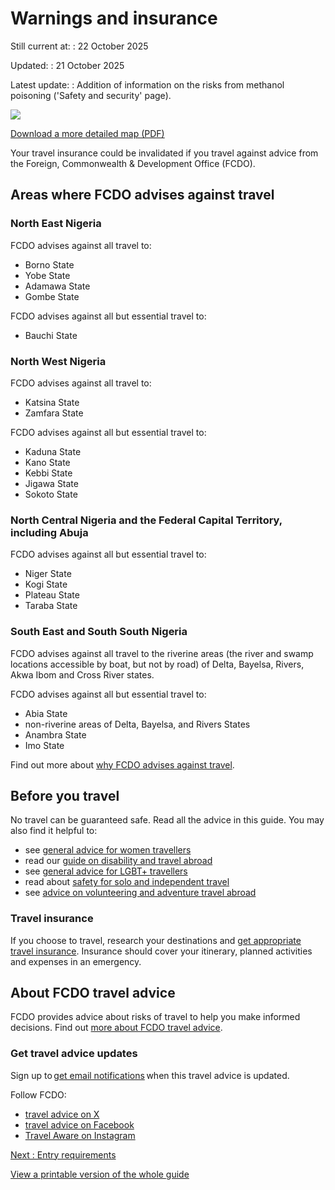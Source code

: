 # Warnings and insurance

Still current at:
:   22 October 2025

Updated:
:   21 October 2025

Latest update:
:   Addition of information on the risks from methanol poisoning ('Safety and security' page).

![](https://assets.publishing.service.gov.uk/media/68b5a5683f3e5483efdba88a/FCDO__TA__030_-_Nigeria_Travel_Advice_map__WEB_.jpg)


[Download a more detailed map (PDF)](https://assets.publishing.service.gov.uk/media/68b5a568d723ba6f74dba886/FCDO__TA__030_-_Nigeria_Travel_Advice_map.pdf)

Your travel insurance could be invalidated if you travel against advice from the Foreign, Commonwealth & Development Office (FCDO).

## Areas where FCDO advises against travel

### North East Nigeria

FCDO advises against all travel to:

* Borno State
* Yobe State
* Adamawa State
* Gombe State

FCDO advises against all but essential travel to:

* Bauchi State

### North West Nigeria

FCDO advises against all travel to:

* Katsina State
* Zamfara State

FCDO advises against all but essential travel to:

* Kaduna State
* Kano State
* Kebbi State
* Jigawa State
* Sokoto State

### North Central Nigeria and the Federal Capital Territory, including Abuja

FCDO advises against all but essential travel to:

* Niger State
* Kogi State
* Plateau State
* Taraba State

### South East and South South Nigeria

FCDO advises against all travel to the riverine areas (the river and swamp locations accessible by boat, but not by road) of Delta, Bayelsa, Rivers, Akwa Ibom and Cross River states.

FCDO advises against all but essential travel to:

* Abia State
* non-riverine areas of Delta, Bayelsa, and Rivers States
* Anambra State
* Imo State

Find out more about [why FCDO advises against travel](/foreign-travel-advice/nigeria/regional-risks).

## Before you travel

No travel can be guaranteed safe. Read all the advice in this guide. You may also find it helpful to:

* see [general advice for women travellers](https://www.gov.uk/guidance/advice-for-women-travelling-abroad)
* read our [guide on disability and travel abroad](https://www.gov.uk/government/publications/disabled-travellers)
* see [general advice for LGBT+ travellers](https://www.gov.uk/guidance/lesbian-gay-bisexual-and-transgender-foreign-travel-advice)
* read about [safety for solo and independent travel](https://www.gov.uk/guidance/solo-and-independent-travel)
* see [advice on volunteering and adventure travel abroad](https://www.gov.uk/guidance/safer-adventure-travel-and-volunteering-overseas)

### Travel insurance

If you choose to travel, research your destinations and [get appropriate travel insurance](https://www.gov.uk/guidance/foreign-travel-insurance). Insurance should cover your itinerary, planned activities and expenses in an emergency.

## About FCDO travel advice

FCDO provides advice about risks of travel to help you make informed decisions. Find out [more about FCDO travel advice](https://www.gov.uk/guidance/about-foreign-commonwealth-development-office-travel-advice).

### Get travel advice updates

Sign up to [get email notifications](https://www.gov.uk/foreign-travel-advice/nigeria/email-signup) when this travel advice is updated.

Follow FCDO:

* [travel advice on X](https://x.com/fcdotravelgovuk)
* [travel advice on Facebook](https://www.facebook.com/FCDOTravel/)
* [Travel Aware on Instagram](https://www.instagram.com/accounts/login/?next=https%3A%2F%2Fwww.instagram.com%2Ftravelaware%2F&is_from_rle)

[Next
:
Entry requirements](/foreign-travel-advice/nigeria/entry-requirements)

[View a printable version of the whole guide](/foreign-travel-advice/nigeria/print)